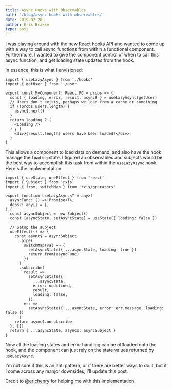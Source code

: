 ```yaml
---
title: Async Hooks with Observables
path: '/blog/async-hooks-with-observables/'
date: 2019-02-28
author: Erik Brakke
type: post
---
```


I was playing around with the new [React hooks](https://reactjs.org/docs/hooks-intro.html) API and wanted to come up with a way to call async functions from within a functional component. Furthermore, I wanted to give the component control of when to call this async function, and get loading state updates from the hook.

In essence, this is what I envisioned:

```tsx
import { useLazyAsync } from './hooks'
import { getUser } from './user'

export const MyComponent: React.FC = props => {
  const { loading, error, result, async$ } = useLazyAsync(getUser)
  // Users don't exists, perhaps we load from a cache or something
  if (!props.users.length) {
    async$.next()
  }
  return loading ? (
    <Loading />
  ) : (
    <div>{result.length} users have been loaded!</div>
  )
}
```

This allows a component to load data on demand, and also have the hook manage the `loading` state. I figured an observables and subjects would be the best way to accomplish this task from within the `useLazyAsync` hook. Here's the implementation

```tsx
import { useState, useEffect } from 'react'
import { Subject } from 'rxjs'
import { from, switchMap } from 'rxjs/operators'

export function useLazyAsync<T = any>(
  asyncFunc: () => Promise<T>,
  deps?: any[] = []
) {
  const asyncSubject = new Subject()
  const [asyncState, setAsyncState] = useState({ loading: false })

  // Setup the subject
  useEffect(() => {
    const async$ = asyncSubject
      .pipe(
        switchMap(val => {
          setAsyncState({ ...asyncState, loading: true })
          return from(asyncFunc)
        })
      )
      .subscribe(
        result =>
          setAsyncState({
            ...asyncState,
            error: undefined,
            result,
            loading: false,
          }),
        err =>
          setAsyncState({ ...asyncState, error: err.message, loading: false })
      )
    return async$.unsubscribe
  }, [])
  return { ...asyncState, async$: asyncSubject }
}
```

Now all the loading states and error handling can be offloaded onto the hook, and the component can just rely on the state values returned by `useLazyAsync`.

I'm not sure if this is an anti pattern, or if there are better ways to do it, but if I come across any manjor downsides, I'll update this post.

Credit to [@erichenry](https://github.com/EricHenry) for helping me with this implementation.
